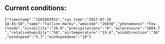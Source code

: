 ## Current conditions: 
 ``` {"timestamp":"1501083931","sys_time":"2017-07-26 18:45:58","name":"Tallinn-Harku","wmocode":"26038","phenomenon":"Few clouds","visibility":"20.0","precipitations":"0","airpressure":"1004.7","relativehumidity":"58","airtemperature":"19.6","winddirection":"36","windspeed":"5.7","windspeedmax":"10"} ```
